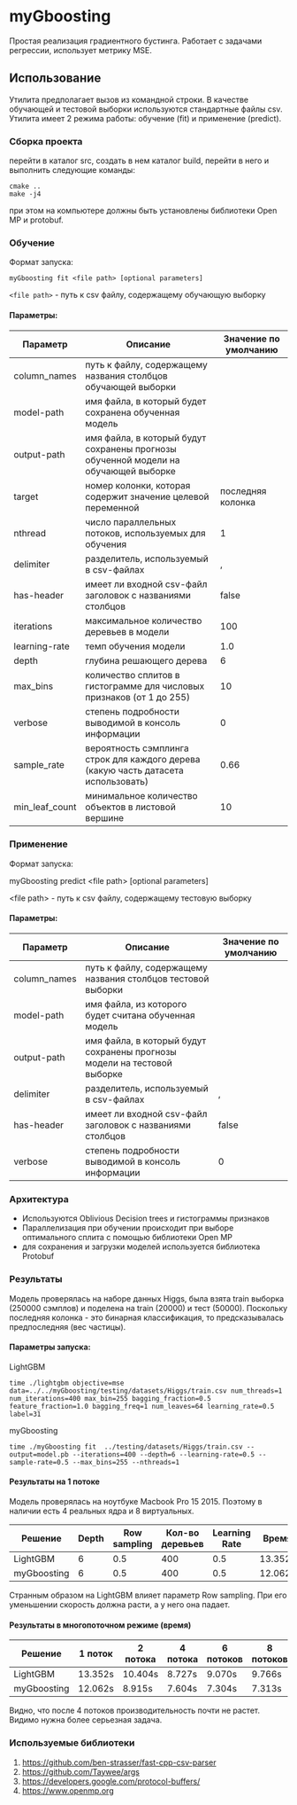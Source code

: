 # myGboosting
Простая реализация градиентного бустинга. Работает с задачами регрессии, использует метрику MSE.

## Использование

Утилита предполагает вызов из командной строки. 
В качестве обучающей и тестовой выборки используются стандартные файлы csv. 
Утилита имеет 2 режима работы: обучение (fit) и применение (predict).

### Сборка проекта
перейти в каталог src, создать в нем каталог build, перейти в него и выполнить следующие команды:
    
    cmake ..
    make -j4

при этом на компьютере должны быть установлены библиотеки Open MP и protobuf. 

### Обучение

Формат запуска:

`myGboosting fit <file path> [optional parameters]`

`<file path>` - путь к csv файлу, содержащему обучающую выборку
#### Параметры:

| Параметр       | Описание                                                                            | Значение по умолчанию |
|----------------|-------------------------------------------------------------------------------------|-----------------------|
| column_names   | путь к файлу, содержащему названия столбцов обучающей выборки                       |                       |
| model-path     | имя файла, в который будет сохранена обученная модель                               |                       |
| output-path    | имя файла, в который будут сохранены прогнозы обученной модели на обучающей выборке |                       |
| target         | номер колонки, которая содержит значение целевой переменной                         | последняя колонка     |
| nthread        | число параллельных потоков, используемых для обучения                               |          1            |
| delimiter      | разделитель, используемый в csv-файлах                                              |          ,            |
| has-header     | имеет ли входной csv-файл заголовок с названиями столбцов                           |        false          |
| iterations     | максимальное количество деревьев в модели                                           |        100            |
| learning-rate  | темп обучения модели                                                                |        1.0            |
| depth          | глубина решающего дерева                                                            |        6              |
| max_bins       | количество сплитов в гистограмме для числовых признаков (от 1 до 255)               |        10             |
| verbose        | степень подробности выводимой в консоль информации                                  |        0              |
| sample_rate    | вероятность сэмплинга строк для каждого дерева (какую часть датасета использовать)  |        0.66           |
| min_leaf_count | минимальное количество объектов в листовой вершине                                  |        10             |


### Применение

Формат запуска:

myGboosting predict \<file path> [optional parameters]

\<file path> - путь к csv файлу, содержащему тестовую выборку
#### Параметры:

| Параметр       | Описание                                                                            | Значение по умолчанию |
|----------------|-------------------------------------------------------------------------------------|-----------------------|
| column_names   | путь к файлу, содержащему названия столбцов тестовой выборки                        |                       |
| model-path     | имя файла, из которого будет считана обученная модель                               |                       |
| output-path    | имя файла, в который будут сохранены прогнозы модели на тестовой выборке            |                       |
| delimiter      | разделитель, используемый в csv-файлах                                              |           ,           |
| has-header     | имеет ли входной csv-файл заголовок с названиями столбцов                           |         false         |
| verbose        | степень подробности выводимой в консоль информации                                  |           0           |


### Архитектура 

- Используются Oblivious Decision trees и гистограммы признаков
- Параллелизация при обучении происходит при выборе оптимального сплита c помощью библиотеки Open MP
- для сохранения и загрузки моделей используется библиотека Protobuf

### Результаты

Модель проверялась на наборе данных Higgs, была взята train выборка (250000 сэмплов) 
и поделена на train (20000) и тест (50000). Поскольку последняя колонка - 
это бинарная классификация, то предсказывалась предпоследняя (вес частицы).

#### Параметры запуска:
LightGBM

    time ./lightgbm objective=mse data=../../myGboosting/testing/datasets/Higgs/train.csv num_threads=1 num_iterations=400 max_bin=255 bagging_fraction=0.5 feature_fraction=1.0 bagging_freq=1 num_leaves=64 learning_rate=0.5 label=31

myGboosting

    time ./myGboosting fit  ../testing/datasets/Higgs/train.csv --output=model.pb --iterations=400 --depth=6 --learning-rate=0.5 --sample-rate=0.5 --max_bins=255 --nthreads=1

#### Результаты на 1 потоке
Модель проверялась на ноутбуке Macbook Pro 15 2015. Поэтому в наличии есть 4 реальных ядра и 8 виртуальных.

| Решение   | Depth | Row sampling | Кол-во деревьев | Learning Rate |Время   | Память | MSE Train | MSE Test      | 
|-----------|-------|--------------|-----------------|---------------|--------|--------|-----------|---------------|
| LightGBM  |   6   |     0.5      |       400       |      0.5      |13.352s |        | 0.6469    | 1.88662       |
|myGboosting|   6   |     0.5      |       400       |      0.5      |12.062s |        | 1.11156   | 1.44719       |

Странным образом на LightGBM влияет параметр Row sampling. При его уменьшении скорость должна расти, а у него она падает.

#### Результаты в многопоточном режиме (время)

| Решение   | 1 поток |2 потока |4 потока |6 потоков|8 потоков|
|-----------|---------|---------|---------|---------|-------- |
| LightGBM  | 13.352s | 10.404s | 8.727s  | 9.070s  | 9.766s  |      
|myGboosting| 12.062s | 8.915s  | 7.604s  | 7.304s  | 7.313s  |

Видно, что после 4 потоков производительность почти не растет.
Видимо нужна более серьезная задача.


### Используемые библиотеки

1) https://github.com/ben-strasser/fast-cpp-csv-parser
2) https://github.com/Taywee/args
3) https://developers.google.com/protocol-buffers/
4) https://www.openmp.org

